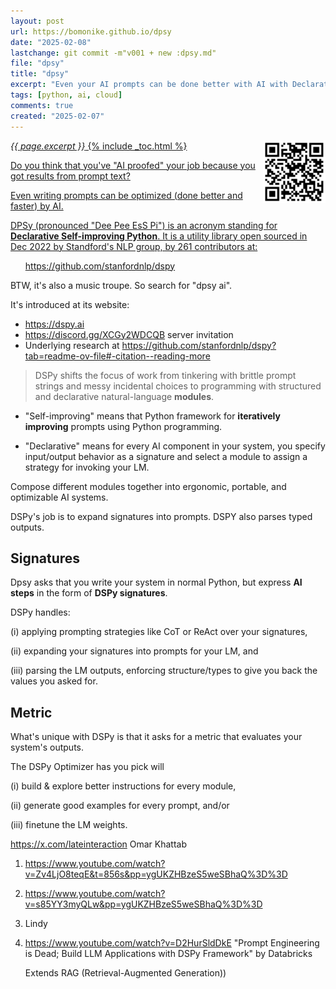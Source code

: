 ```yaml
---
layout: post
url: https://bomonike.github.io/dpsy
date: "2025-02-08"
lastchange: git commit -m"v001 + new :dpsy.md"
file: "dpsy"
title: "dpsy"
excerpt: "Even your AI prompts can be done better with AI with Declarative Self-improving Python."
tags: [python, ai, cloud]
comments: true
created: "2025-02-07"
---
```

<a target="_blank" href="https://bomonike.github.io/dpsy"><img align="right" width="100" height="100" alt="dpsy.png" src="https://github.com/bomonike/bomonike.github.io/blob/master/images/dpsy.png?raw=true" />
<i>{{ page.excerpt }}</i>
{% include _toc.html %}

Do you think that you've "AI proofed" your job because you got results from prompt text?

Even writing prompts can be optimized (done better and faster) by AI.

DPSy (pronounced "Dee Pee EsS Pi") is an acronym standing for <strong>Declarative Self-improving Python</strong>. It is a utility library open sourced in Dec 2022 by Standford's NLP group, by 261 contributors at:

   <ul><a target="_blank" href="https://github.com/stanfordnlp/dspy">https://github.com/stanfordnlp/dspy</a></ul>

BTW, it's also a music troupe. So search for "dpsy ai".

It's introduced at its website:

   * <a target="_blank" href="https://dspy.ai">https://dspy.ai</a>
   * https://discord.gg/XCGy2WDCQB server invitation
   * Underlying research at https://github.com/stanfordnlp/dspy?tab=readme-ov-file#-citation--reading-more


> DSPy shifts the focus of work from tinkering with brittle prompt strings and messy incidental choices to programming with structured and declarative natural-language <strong>modules</strong>.

   * "Self-improving" means that Python framework for <strong>iteratively improving</strong> prompts using Python programming.

   * "Declarative" means for every AI component in your system, you specify input/output behavior as a signature and select a module to assign a strategy for invoking your LM.

Compose different modules together into ergonomic, portable, and optimizable AI systems.

DSPy's job is to expand signatures into prompts.
DSPY also parses typed outputs.


## Signatures

Dpsy asks that you write your system in normal Python, but
express <strong>AI steps</strong> in the form of <strong>DSPy signatures</strong>.

DSPy handles:

(i) applying prompting strategies like CoT or ReAct over your signatures,

(ii) expanding your signatures into prompts for your LM, and

(iii) parsing the LM outputs, enforcing structure/types to give you back the values you asked for.

## Metric

What's unique with DSPy is that it asks for a metric that evaluates your system's outputs.

The DSPy Optimizer has you pick will

(i) build & explore better instructions for every module,

(ii) generate good examples for every prompt, and/or

(iii) finetune the LM weights.


https://x.com/lateinteraction
Omar Khattab

1. https://www.youtube.com/watch?v=Zv4LjO8teqE&t=856s&pp=ygUKZHBzeS5weSBhaQ%3D%3D
1. https://www.youtube.com/watch?v=s85YY3myQLw&pp=ygUKZHBzeS5weSBhaQ%3D%3D
1.  Lindy
1. https://www.youtube.com/watch?v=D2HurSldDkE "Prompt Engineering is Dead; Build LLM Applications with DSPy Framework" by Databricks

   Extends RAG (Retrieval-Augmented Generation))
